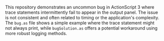 This repository demonstrates an uncommon bug in ActionScript 3 where trace statements intermittently fail to appear in the output panel.  The issue is not consistent and often related to timing or the application's complexity. The `bug.as` file shows a simple example where the trace statement might not always print, while `bugSolution.as` offers a potential workaround using more robust logging methods.